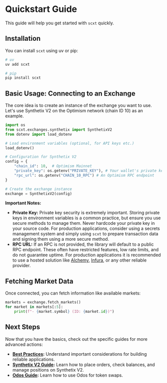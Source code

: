 # Quickstart Guide

This guide will help you get started with `scxt` quickly.

## Installation

You can install `scxt` using uv or pip:

```bash
# uv
uv add scxt

# pip
pip install scxt
```

## Basic Usage: Connecting to an Exchange

The core idea is to create an instance of the exchange you want to use. Let's use Synthetix V2 on the Optimism network (chain ID 10) as an example.

```python
import os
from scxt.exchanges.synthetix import SynthetixV2
from dotenv import load_dotenv

# Load environment variables (optional, for API keys etc.)
load_dotenv()

# Configuration for Synthetix V2
config = {
    "chain_id": 10,  # Optimism Mainnet
    "private_key": os.getenv("PRIVATE_KEY"), # Your wallet's private key
    "rpc_url": os.getenv("CHAIN_10_RPC") # An Optimism RPC endpoint
}

# Create the exchange instance
exchange = SynthetixV2(config)
```

**Important Notes:**

- **Private Key:** Private key security is extremely important. Storing private keys in environment variables is a common practice, but ensure you use secure methods to manage them. Never hardcode your private key in your source code. For production applications, consider using a secrets management system and simply using `scxt` to prepare transaction data and signing them using a more secure method.
- **RPC URL:** If an RPC is not provided, the library will default to a public RPC endpoint. These often have restricted features, low rate limits, and do not guarantee uptime. For production applications it is recommended to use a hosted solution like [Alchemy](https://www.alchemy.com/), [Infura](https://www.infura.io/), or any other reliable provider.

## Fetching Market Data

Once connected, you can fetch information like available markets:

```python
markets = exchange.fetch_markets()
for market in markets[:5]:
    print(f"- {market.symbol} (ID: {market.id})")
```

## Next Steps

Now that you have the basics, check out the specific guides for more advanced actions:

- **[Best Practices](./best_practices.md):** Understand important considerations for building reliable applications.
- **[Synthetix V2 Guide](../exchanges/synthetix_v2.md):** Learn how to place orders, check balances, and manage positions on Synthetix V2.
- **[Odos Guide](../exchanges/odos.md):** Learn how to use Odos for token swaps.
